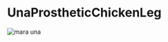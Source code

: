 # UnaProstheticChickenLeg
![mara una](https://github.com/user-attachments/assets/0ee098af-7681-4f24-aba3-917eebe49910)
